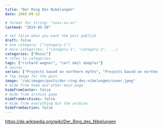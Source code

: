 ```yaml
---
title: "Der Ring Des Nibelungen"
date: 1869-09-22

# format for string: "xxxx-xx-xx"
lastmod: "2024-05-30"

# set false when you want the post publish
draft: false
# one category: ["category-1"]
# more categories: ["category-1", "category-2", ...]
categories: ["Music"]
# refer to categories
tags: ["richard wagner", "carl emil doepler"]
# seires
series: ["Projects based on northern myths", "Projects based on northern folklore", "Horrors that are referenced"]
# Top image for the post
image: "/uk/images/posts/der-ring-des-nibelungen/cover.jpeg"
# Hide from home and other main page
hideFromCenter: false
# Hide from archive page
hideFromArchives: false
# Hide from everything but the archive
hideFromSection: false
---
```

https://de.wikipedia.org/wiki/Der_Ring_des_Nibelungen
<!--more-->